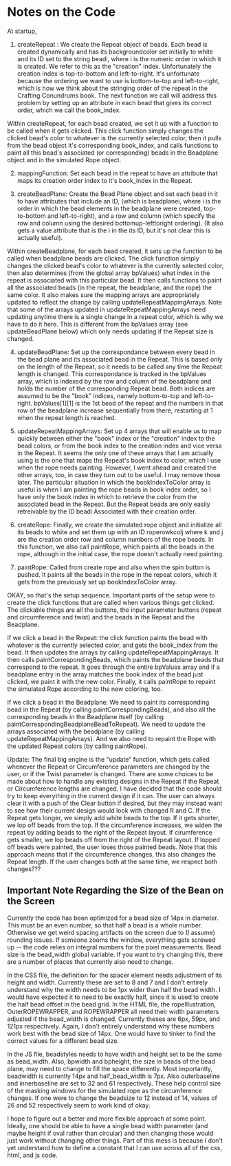 # Notes on the Code

At startup,

1.  createRepeat : We create the Repeat object of beads.  Each bead is created dynamically and has its backgroundcolor
set initially to white and its ID set to the string beadi, where i is the numeric order in which it is created. We refer
to this as the "creation" index. Unfortunately the creation index is top-to-bottom and left-to-right.
It's unfortunate because the ordering we want to use is bottom-to-top and left-to-right, which is how we think about
the stringing order of the repeat in the Crafting Conundrums book. The next function we call will address this problem
by setting up an attribute in each bead that gives its correct order, which we call the book_index.

Within createRepeat, for each bead created, we set it up with a function to be called when it gets clicked.
This click function simply changes the clicked bead's color to whatever is the currently selected color, then it pulls
from the bead object it's corresponding book_index, and calls functions to paint all this bead's associated (or corresponding)
beads in the Beadplane object and in the simulated Rope object.

2. mappingFunction: Set each bead in the repeat to have an attribute that maps its creation order index
to it's book_index in the Repeat.

3. createBeadPlane: Create the Bead Plane object and set each bead in it to have attributes that include an ID,
(which is beadplanei, where i is the order in which the bead elements in the beadplane were created, top-to-bottom
and left-to-right), and a row and column (which specify the row and column using the desired bottomup-lefttoright
ordering).  (It also gets a value attribute that is the i in the its ID, but it's not clear this is actually useful).

Within createBeadplane, for each bead created, it sets up the function to be called when beadplane beads are clicked.
The click function simply changes the clicked bead's color to whatever is the currently selected color, then also
determines (from the global array bpValues) what index in the repeat is associated with this particular bead.  It
then calls functions to paint all the associated beads (in the repeat, the beadplane, and the rope) the same color.
It also makes sure the mapping arrays are appropriately updated to reflect the change by calling
updateRepeatMappingArrays. Note that some of the arrays updated in updateRepeatMappingArrays need updating anytime
there is a single change in a repeat color, which is why we have to do it here. This is different from the bpValues
array (see updateBeadPlane below) which only needs updating if the Repeat size is changed.

4. updateBeadPlane: Set up the correspondance between every bead in the bead plane and its associated bead in the Repeat.
This is based only on the length of the Repeat, so it needs to be called any time the Repeat length is changed.
This correspondance is tracked in the bpValues array, which is indexed by the row and column of the beadplane and
holds the number of the corresponding Repeat bead. Both indices are assumed to be the "book" indices, namely
bottom-to-top and left-to-right.  bpValues[1][1] is the 1st bead of the repeat and the numbers in that row of the
beadplane increase sequentially from there, restarting at 1 when the repeat length is reached.

5. updateRepeatMappingArrays: Set up 4 arrays that will enable us to map quickly between either the "book" index or
the "creation" index to the bead colors, or from the book index to the creation index and vice versa in the Repeat.
It seems the only one of these arrays that I am actually using is the one that maps the Repeat's book index to color,
which I use when the rope needs painting.  However, I went ahead and created the other arrays, too, in case
they turn out to be useful.  I may remove those later. The particular situation in which the bookIndexToColor array is
useful is when I am painting the rope beads in book index order, so I have only the book index in which to retrieve
the color from the associated bead in the Repeat.  But the Repeat beads are only easily retreivable by the ID beadi
Associated with their creation order.

6. createRope: Finally, we create the simulated rope object and initialize all its beads to white and set them up
with an ID roperowkcolj where k and j are the creation order row and column numbers of the rope beads.
In this function, we also call paintRope, which paints all the beads in the rope, although in the initial case, the
rope doesn't actually need painting.

7. paintRope: Called from create rope and also when the spin button is pushed.  It paints all the beads in the rope
in the repeat colors, which it gets from the previously set up bookIndexToColor array.

OKAY, so that's the setup sequence.  Important parts of the setup were to create the click functions that are
called when various things get clicked.  The clickable things are all the buttons, the input parameter buttons
(repeat and circumference and twist) and the beads in the Repeat and the Beadplane.

If we click a bead in the Repeat: the click function paints the bead with whatever is the currently selected
color, and gets the book_index from the bead.  It then updates the arrays by calling updateRepeatMappingArrays.
It then calls paintCorrespondingBeads, which paints the beadplane beads that correspond to the repeat.  It goes
through the entire bpValues array and if a beadplane entry in the array matches the book index of the bead just clicked,
we paint it with the new color. Finally, it calls paintRope to repaint the simulated Rope according to the new
coloring, too.

If we click a bead in the Beadplane: We need to paint its corresponding bead in the Repeat
(by calling paintCorrespondingBeads), and also all the corresponding beads in the Beadplane itself (by calling
paintCorrespondingBeadplaneBeadToRepeat). We need to update the arrays associated with the beadplane
(by calling updateRepeatMappingArrays). And we also need to repaint the Rope with the updated Repeat colors (by calling
paintRope).

Update: The final big engine is the "update" function, which gets called whenever the Repeat or Circumference parameters
are changed by the user, or if the Twist parameter is changed.  There are some choices to be made about how to
handle any existing designs in the Repeat if the Repeat or Circumference lengths are changed. I have decided that
the code should try to keep everything in the current design if it can.  The user can always clear it with a push
of the Clear button if desired, but they may instead want to see how their current design would look with changed R and C.
If the Repeat gets longer, we simply add white beads to the top.  If it gets shorter, we lop off beads from the top.
If the circumference increases, we widen the repeat by adding beads to the right of the Repeat layout.  If cirumference
gets smaller, we lop beads off from the right of the Repeat layout. If lopped off beads were painted, the user
loses those painted beads.  Note that this approach means that if the circumference changes, this also changes the
Repeat length.  If the user changes both at the same time, we respect both changes???


## Important Note Regarding the Size of the Bean on the Screen
Currently the code has been optimized for a bead size of 14px in diameter.  This must be an even number, so that half a
bead is a whole number.  Otherwise we get weird spacing artifacts on the screen due to (I assume) rounding issues.
If someone zooms the window, everything gets screwed up -- the code relies on integral numbers for the pixel measurements.
Bead size is the bead_width global variable.  If you want to try changing this, there are a number of places that currently
also need to change.

In the CSS file, the definition for the spacer element needs adjustment of its height and width.
Currently these are set to 8 and 7 and I don't entirely understand why the width needs to be 1px wider than half the bead width.
I would have expected it to need to be exactly half, since it is used to create the half bead offset in the bead grid.
In the HTML file, the ropeIllustration, OuterROPEWRAPPER, and ROPEWRAPPER all need their width parameters adjusted if
the bead_width is changed.  Currently theses are 6px, 59px, and 121px respectively.  Again, I don't entirely understand
why these numbers work best with the bead size of 14px. One would have to tinker to find the correct values for a
different bead size.

In the JS file, beadstyles needs to have width and height set to be the same as bead_width.
Also, bpwidth and bpheight, the size in beads of the bead plane, may need to change to fill the space differently.
Most importantly, beadwidth is currently 14px and half_bead_width is 7px.
Also outerbaseline and innerbaseline are set to 32 and 61 respectively. These help control size of the masking
windows for the simulated rope as the circumference changes. If one were to change the beadsize to 12 instead of 14,
values of 26 and 52 respectively seem to work kind of okay.

I hope to figure out a better and more flexible approach at some point.  Ideally, one should be able to have
a single bead width parameter (and maybe height if oval rather than circular) and then changing those would just work
without changing other things.  Part of this mess is because I don't yet understand how to define a constant that I
can use across all of the css, html, and js code.
